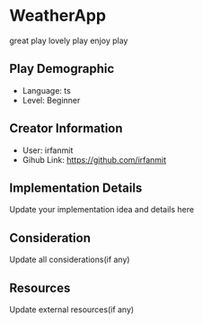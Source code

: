 # WeatherApp

great play lovely play enjoy play

## Play Demographic

- Language: ts
- Level: Beginner

## Creator Information

- User: irfanmit
- Gihub Link: https://github.com/irfanmit

## Implementation Details

Update your implementation idea and details here

## Consideration

Update all considerations(if any)

## Resources

Update external resources(if any)
